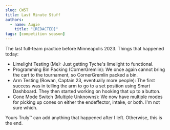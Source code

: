 ```yaml
---
slug: CW5T
title: Last Minute Stuff
authors:
  - name: Augie
    title: "[REDACTED]"
tags: [competition season]
---
```


The last full-team practice before Minneapolis 2023. Things that happened today:

* Limelight Testing (Me): Just getting Tyche's limelight to functional.
* Programming Bin Packing (CornerGremlin): We once again cannot bring the cart to the tournament, so CornerGremlin packed a bin. 
* Arm Testing (Rowan, Captain 23, eventually more people): The first success was in telling the arm to go to a set position using Smart Dashboard. They then started working on hooking that up to a button.
* Cone Mode Switch (Multiple Unknowns): We now have multiple modes for picking up cones on either the endeffector, intake, or both. I'm not sure which.

Yours Truly™ can add anything that happened after I left. Otherwise, this is the end. 